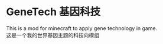 # GeneTech 基因科技

This is a mod for minecraft to apply gene technology in game.
<br>
这是一个我的世界基因主题的科技向模组

